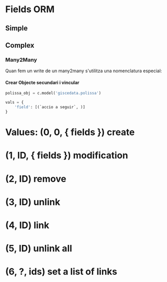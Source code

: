 # Fields ORM

## Simple

## Complex

### Many2Many

Quan fem un write de un many2many s'utilitza una nomenclatura especial:

#### Crear Objecte secundari i vincular

```python
polissa_obj = c.model('giscedata.polissa')

vals = {
    'field': [(`accio a seguir`, )]
}

```

# Values: (0, 0,  { fields })    create
#         (1, ID, { fields })    modification
#         (2, ID)                remove
#         (3, ID)                unlink
#         (4, ID)                link
#         (5, ID)                unlink all
#         (6, ?, ids)            set a list of links
